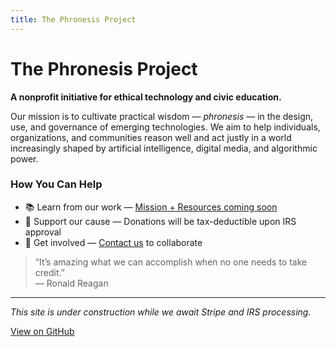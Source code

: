 ```yaml
---
title: The Phronesis Project
---
```


# The Phronesis Project

**A nonprofit initiative for ethical technology and civic education.**

Our mission is to cultivate practical wisdom — _phronesis_ — in the design, use, and governance of emerging technologies. We aim to help individuals, organizations, and communities reason well and act justly in a world increasingly shaped by artificial intelligence, digital media, and algorithmic power.

### How You Can Help

- 📚 Learn from our work — [Mission + Resources coming soon](#)
- 💜 Support our cause — Donations will be tax-deductible upon IRS approval
- 🧠 Get involved — [Contact us](mailto:info@phronesisproject.org) to collaborate

> “It’s amazing what we can accomplish when no one needs to take credit.”  
> — Ronald Reagan

---

_This site is under construction while we await Stripe and IRS processing._

[View on GitHub](https://github.com/yourusername/phronesisproject.org)
